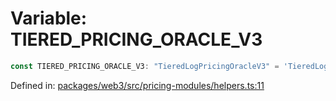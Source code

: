 # Variable: TIERED\_PRICING\_ORACLE\_V3

```ts
const TIERED_PRICING_ORACLE_V3: "TieredLogPricingOracleV3" = 'TieredLogPricingOracleV3';
```

Defined in: [packages/web3/src/pricing-modules/helpers.ts:11](https://github.com/towns-protocol/towns/blob/0db1fd0ac7258e8db8cedfb6183e8eade8284fa1/packages/web3/src/pricing-modules/helpers.ts#L11)
